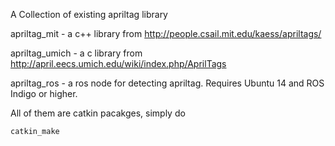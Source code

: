 A Collection of existing apriltag library

apriltag_mit - a c++ library from http://people.csail.mit.edu/kaess/apriltags/

apriltag_umich - a c library from http://april.eecs.umich.edu/wiki/index.php/AprilTags

apriltag_ros - a ros node for detecting apriltag. Requires Ubuntu 14 and ROS Indigo or higher.

All of them are catkin pacakges, simply do
```
catkin_make
```
